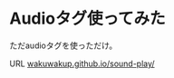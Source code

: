 # Audioタグ使ってみた

ただaudioタグを使っただけ。

URL [wakuwakup.github.io/sound-play/](https://wakuwakup.github.io/sound-play/)
